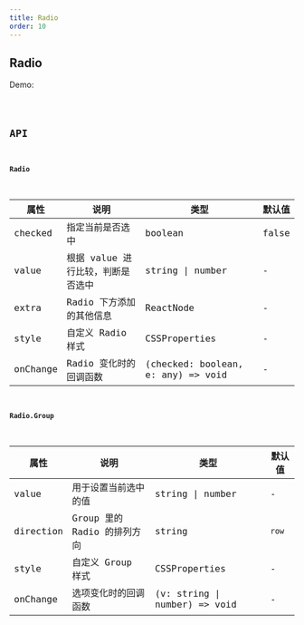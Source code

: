 ```yaml
---
title: Radio
order: 10
---
```


## Radio

Demo:

<code src="./radio/index.tsx" />

## API

#### Radio

| 属性     | 说明                              | 类型                               | 默认值 |
| -------- | --------------------------------- | ---------------------------------- | ------ |
| checked  | 指定当前是否选中                  | boolean                            | false  |
| value    | 根据 value 进行比较，判断是否选中 | string \| number                   | -      |
| extra    | Radio 下方添加的其他信息          | ReactNode                          | -      |
| style    | 自定义 Radio 样式                 | CSSProperties                      | -      |
| onChange | Radio 变化时的回调函数            | (checked: boolean, e: any) => void | -      |

#### Radio.Group

| 属性      | 说明                        | 类型                          | 默认值 |
| --------- | --------------------------- | ----------------------------- | ------ |
| value     | 用于设置当前选中的值        | string \| number              | -      |
| direction | Group 里的 Radio 的排列方向 | string                        | `row`  |
| style     | 自定义 Group 样式           | CSSProperties                 | -      |
| onChange  | 选项变化时的回调函数        | (v: string \| number) => void | -      |
